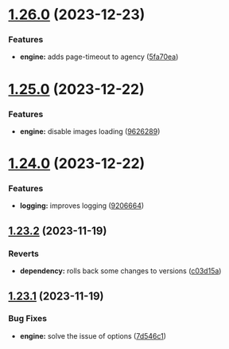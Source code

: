 # [1.26.0](https://github.com/ghorbani-mohammad/Crawler-Framework/compare/v1.25.0...v1.26.0) (2023-12-23)


### Features

* **engine:** adds page-timeout to agency ([5fa70ea](https://github.com/ghorbani-mohammad/Crawler-Framework/commit/5fa70ea29aaac8b7df8704e1229584df482d0d43))



# [1.25.0](https://github.com/ghorbani-mohammad/Crawler-Framework/compare/v1.24.0...v1.25.0) (2023-12-22)


### Features

* **engine:** disable images loading ([9626289](https://github.com/ghorbani-mohammad/Crawler-Framework/commit/962628917382e07397af462f9a467babbc6b4662))



# [1.24.0](https://github.com/ghorbani-mohammad/Crawler-Framework/compare/v1.23.2...v1.24.0) (2023-12-22)


### Features

* **logging:** improves logging ([9206664](https://github.com/ghorbani-mohammad/Crawler-Framework/commit/920666408c989e19d0d65a801a0f0204e9820a2d))



## [1.23.2](https://github.com/ghorbani-mohammad/Crawler-Framework/compare/v1.23.1...v1.23.2) (2023-11-19)


### Reverts

* **dependency:** rolls back some changes to versions ([c03d15a](https://github.com/ghorbani-mohammad/Crawler-Framework/commit/c03d15a78422ec99cb40f8a5f72c774aed5e798b))



## [1.23.1](https://github.com/ghorbani-mohammad/Crawler-Framework/compare/v1.23.0...v1.23.1) (2023-11-19)


### Bug Fixes

* **engine:** solve the issue of options ([7d546c1](https://github.com/ghorbani-mohammad/Crawler-Framework/commit/7d546c1569b536cd3591862658d04012e8c2b906))



